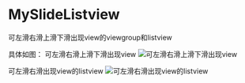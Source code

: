 # MySlideListview
可左滑右滑上滑下滑出现view的viewgroup和listview

具体如图：
可左滑右滑上滑下滑出现view
![可左滑右滑上滑下滑出现view](http://i1.piimg.com/567571/dbe255479253c29a.gif)

可左滑右滑出现view的listview
![可左滑右滑出现view的listview](http://i1.piimg.com/567571/0d3d9b039169a150.gif)
